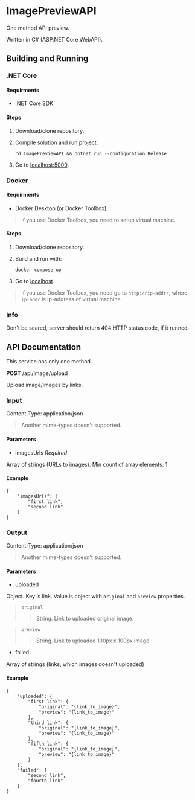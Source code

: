# ImagePreviewAPI
One method API preview.

Written in C# (ASP.NET Core WebAPI).

## Building and Running
### .NET Core
#### Requirments
* .NET Core SDK
#### Steps
1. Download/clone repository.
2. Compile solution and run project.
    
    `cd ImagePreviewAPI && dotnet run --configuration Release`
3. Go to [localhost:5000](http://localhost:5000).
### Docker
#### Requirments
* Docker Desktop (or Docker Toolbox).
> If you use Docker Toolbox, you need to setup virtual machine.
#### Steps
1. Download/clone repository.
2. Build and run with:

    `docker-compose up`
3. Go to [localhost](http://localhost).
> If you use Docker Toolbox, you need go to `http://ip-addr/`, where `ip-addr` is ip-address of virtual machine.


### Info
Don't be scared, server should return 404 HTTP status code, if it runned.
## API Documentation
This service has only one method.

**POST** /api/image/upload

Upload image/images by links.

### Input
Content-Type: application/json
> Another mime-types doesn't supported.
#### Parameters
* imagesUrls *Required*

Array of strings (URLs to images). Min count of array elements: 1
#### Example

    {
        "imagesUrls": [
            "first link",
            "second link"
        ]
    }
### Output
Content-Type: application/json
> Another mime-types doesn't supported.
#### Parameters
* uploaded

Object. Key is link. Value is object with `original` and `preview` properties.
> `original`
>> String. Link to uploaded original image.

> `preview`
>> String. Link to uploaded 100px x 100px image.
* failed

Array of strings (links, which images doesn't uploaded)
#### Example

    {
        "uploaded": {
            "first link": {
                "original": "{link_to_image}",
                "preview": "{link_to_image}"
            },
            "third link": {
                "original": "{link_to_image}",
                "preview": "{link_to_image}"
            },
            "fifth link": {
                "original": "{link_to_image}",
                "preview": "{link_to_image}"
            }
        },
        "failed": [
            "second link",
            "fourth link"
        ]
    }
